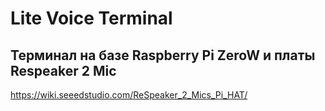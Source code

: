 # Lite Voice Terminal
## Терминал на базе Raspberry Pi ZeroW и платы Respeaker 2 Mic

https://wiki.seeedstudio.com/ReSpeaker_2_Mics_Pi_HAT/